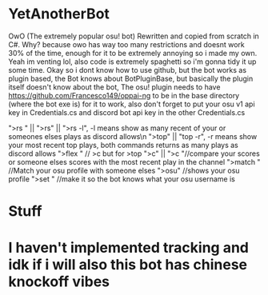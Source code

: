 # YetAnotherBot
OwO (The extremely popular osu! bot) Rewritten and copied from scratch in C#. Why? because owo has way too many restrictions and doesnt work 30% of the time, enough for it to be extremely annoying so i made my own. Yeah im venting lol, also code is extremely spaghetti so i'm gonna tidy it up some time. Okay so i dont know how to use github, but the bot works as plugin based, the Bot knows about BotPluginBase, but basically the plugin itself doesn't know about the bot, The osu! plugin needs to have https://github.com/Francesco149/oppai-ng to be in the base directory (where the bot exe is) for it to work, also don't forget to put your osu v1 api key in Credentials.cs and discord bot api key in the other Credentials.cs

">rs <user>" || ">rs" || ">rs -l", -l means show as many recent of your or someones elses plays as discord allows\n
">top" || "top -r", -r means show your most recent top plays, both commands returns as many plays as discord allows
">flex <indexTop>" // >c but for >top
">c" || ">c <user>"//compare your scores or someone elses scores with the most recent play in the channel
">match <user>" //Match your osu profile with someone elses
">osu" //shows your osu profile
">set <username>" //make it so the bot knows what your osu username is


<h1>Stuff<h1>
I haven't implemented tracking and idk if i will 
also this bot has chinese knockoff vibes
